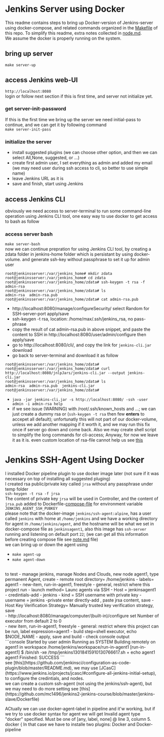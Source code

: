 # Jenkins Server using Docker

This readme contains steps to bring up Docker-version of Jenkins-server using docker-compose, and related commands organized in the [Makefile](./Makefile) of this repo. To simplify this readme, extra notes collected in [node.md](./note.md).<br>
We assume the docker is properly running on the system.

## bring up server
`make server-up`<br>

## access Jenkins web-UI
`http://localhost:8080`<br>
login or follow next section if this is first time, and server not initialize yet.

### get server-init-password
If this is the first time we bring up the server we need initial-pass to continue, and we can get it by following command<br>
`make server-init-pass`<br>

### initialize the server
- install suggested plugins (we can choose other option, and then we can select All,None, suggested, or ...)
- create first admin user, I set everything as admin and added my email (we may need user during ssh access to cli, so better to use simple name)
- leave Jenkins URL as it is
- save and finish, start using Jenkins

## access Jenkins CLI
obviously we need access to server-terminal to run some command-line operation using Jenkins CLI tool, one easy way to use docker to get access to bash as follow
### access server bash
`make server-bash`<br>
now we can continue prepration for using Jenkins CLI tool, by creating a zdata folder in jenkins-home folder which is persistant by using docker-volume. and generate ssh-key without passphrase to set it up for admin user
```console
root@jenkinsserver:/var/jenkins_home# mkdir zdata
root@jenkinsserver:/var/jenkins_home# cd zdata
root@jenkinsserver:/var/jenkins_home/zdata# ssh-keygen -t rsa -f admin-rsa
root@jenkinsserver:/var/jenkins_home/zdata# ls
admin-rsa  admin-rsa.pub
root@jenkinsserver:/var/jenkins_home/zdata# cat admin-rsa.pub
```
- http://localhost:8080/manage/configureSecurity/ select Random for SSH-server-port apply/save
- ssh-keygen -t rsa, location: /home/max/.ssh/jenkins_rsa, no pass-phrase
- copy the result of cat admin-rsa.pub in above snippet, and paste the content to SSH in http://localhost:8080/user/admin/configure then apply/save
- go to http://localhost:8080/cli/, and copy the link for `jenkins-cli.jar` download
- go back to server-terminal and download it as follow
```console
root@jenkinsserver:/var/jenkins_home/zdata#
root@jenkinsserver:/var/jenkins_home/zdata# curl http://localhost:8080/jnlpJars/jenkins-cli.jar --output jenkins-cli.jar
root@jenkinsserver:/var/jenkins_home/zdata# ls
admin-rsa  admin-rsa.pub  jenkins-cli.jar
root@jenkinsserver:/var/jenkins_home/zdata#
```
- `java -jar jenkins-cli.jar -s http://localhost:8080/ -ssh -user admin -i admin-rsa help`
- if we see issue (WARNING) with /root/.ssh/known_hosts and ...; we can just create a dummy rsa or (`ssh-keygen -t rsa` then few **enters** to accepet all default); unfortunatly this will not part of our docker-volume, unless we add another mapping if it worth it, and we may run this fix once if server go down and come back. Also we may create shell script to simplify the long commands for cli-access; Anyway, for now we leave it as it is. even custom location of rsa-file cannot help us see [this](https://stackoverflow.com/questions/84096/setting-the-default-ssh-key-location)

# Jenkins SSH-Agent Using Docker
I installed Docker pipeline plugin to use docker image later (not sure if it was necessary on top of installing all suggested pluging)<br>
I created rsa public/private key called `jrsa` without any passphrase under temp folder<br>
`ssh-keygen -t rsa -f jrsa`<br>
The content of private key `jrsa` will be used in Controller, and the content of `jrsa.pub` added to Dockerfile-[compose-file](./agent/agent1/compose.yml) for environment variable `JENKINS_AGENT_SSH_PUBKEY`<br>
please note that the docker-image `jenkins/ssh-agent:alpine`, has a user called `jenkins` with home at `/home/jenkins` and we have a working directory for agent in `/home/jenkins/agent`, and the hostname will be what we set in docker-compose file as `jenkinsagent1`, also this image has `ssh-server` running and listening on default port `22`; (we can get all this information before creating compose file see [note.md](./note.md) file)<br>
we can bring up or down the agent using
- `make agent-up`
- `make agent-down`
<br>
to test
- manage jenkins, manage Nodes and Clouds, new node agent1, type permanent Agent, create
- remote root directory= /home/jenkins
- labels= agent1
- new-item, run-in-agent1, freestyle
- general, restrict where this project run
- launch method= Launc agents via SSH
- Host = jenkinsagent1
 - credintials-add - jenkins
 - kind = SSH username with private key
 - username = jenkins
 -private enter directly-add , paste jrsa content,  save
 - Host Key Verification Strategy= Manually trusted key verification strategy, save
 <br>
 - http://localhost:8080/manage/computer/(built-in)/configure set Number of executor from default 2 to 0
 <br>
- new item, run-in-agent1, freestyle
- general: restrict where this project can be run, label expression=agent1
- build step=shell executor, echo $NODE_NAME
- apply, save and build
- check console output
<br>
```console
Started by user admin
Running as SYSTEM
Building remotely on agent1 in workspace /home/jenkins/workspace/run-in-agent1
[run-in-agent1] $ /bin/sh -xe /tmp/jenkins13018415910130766617.sh
+ echo agent1
agent1
Finished: SUCCESS
```
<br>
see [this](https://github.com/jenkinsci/configuration-as-code-plugin/blob/master/README.md), we may use [JCasC](https://www.jenkins.io/projects/jcasc/#configure-all-jenkins-initial-setup), to configure the credintials, and nodes.
<br>
we can create a custom ssh-agent (not using the jenkins/ssh-agent), but we may need to do more setting see [this](https://github.com/mc1496/jenkins2-jenkins-course/blob/master/jenkins-slave/Dockerfile)
<br>

ACtually we can use docker-agent-label in pipeline and it'w working, but if we try to use docker syntax for agent
we will get
Invalid agent type "docker" specified. Must be one of [any, label, none] @ line 3, column 5.
       docker {
In that case we have to installe two plugins: Docker and Docker-pipeline
